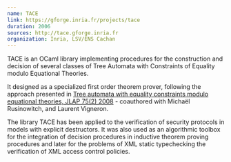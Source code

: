 ```yaml
---
name: TACE
link: https://gforge.inria.fr/projects/tace
duration: 2006
sources: http://tace.gforge.inria.fr
organization: Inria, LSV/ENS Cachan
---
```


TACE is an OCaml library implementing procedures for
the construction and decision of several classes
of Tree Automata with Constraints of Equality modulo Equational Theories.

It designed as a specialized first order theorem prover, 
following the approach presented in 
[Tree automata with equality constraints modulo equational theories, JLAP 75(2) 2008](https://hal.inria.fr/inria-00329693) - 
coauthored with Michaël Rusinowitch, and Laurent Vigneron.

The library TACE has been applied to the verification of security protocols 
in models with explicit destructors.
It was also used as an algorithmic toolbox for the integration of decision procedures 
in inductive theorem proving procedures and
later for the problems
of XML static typechecking the verification of XML access control policies. 
